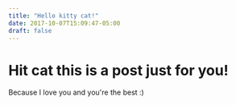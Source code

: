 ```yaml
---
title: "Hello kitty cat!"
date: 2017-10-07T15:09:47-05:00
draft: false
---
```


# Hit cat this is a post just for you!

Because I love you and you're the best :)